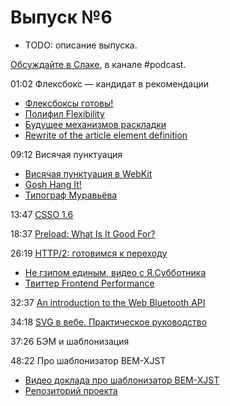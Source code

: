 # Выпуск №6

- TODO: описание выпуска.

[Обсуждайте в Слаке](http://slack.web-standards.ru), в канале #​podcast.

01:02 Флексбокс — кандидат в рекомендации

- [Флексбоксы готовы!](http://css-live.ru/vecssti-s-polej/fleksboksy-gotovy.html)
- [Полифил Flexibility](https://github.com/jonathantneal/flexibility)
- [Будущее механизмов раскладки](https://youtu.be/ZEd7bEqe6iI)
- [Rewrite of the article element definition](http://stevefaulkner.github.io/article/)

09:12 Висячая пунктуация

- [Висячая пунктуация в WebKit](https://twitter.com/grorgwork/status/705546895528034305)
- [Gosh Hang It!](https://github.com/liamdanger/gosh-hang-it)
- [Типограф Муравьёва](http://mdash.ru/)

13:47 [CSSO 1.6](https://github.com/css/csso/releases/tag/v1.6.0)

18:37 [Preload: What Is It Good For?](https://www.smashingmagazine.com/2016/02/preload-what-is-it-good-for/)

26:19 [HTTP/2: готовимся к переходу](https://habrahabr.ru/company/selectel/blog/278167/)

- [Не гзипом единым, видео с Я.Субботника](https://youtu.be/n3gtj7veL3I?t=17670)
- [Твиттер Frontend Performance](https://twitter.com/perfception)

32:37 [An introduction to the Web Bluetooth API](https://dev.opera.com/articles/web-bluetooth-intro/)

34:18 [SVG в вебе. Практическое руководство](https://svgontheweb.com/ru/)

37:26 БЭМ и шаблонизация

48:22 Про шаблонизатор BEM-XJST

- [Видео доклада про шаблонизатор BEM-XJST](https://youtu.be/n3gtj7veL3I?t=21268)
- [Репозиторий проекта](https://github.com/bem/bem-xjst)
